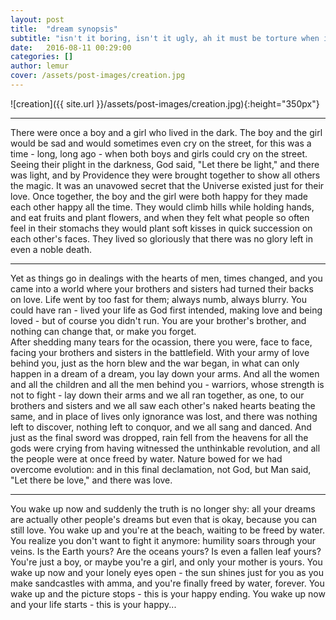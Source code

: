 ```yaml
---
layout: post
title:  "dream synopsis"
subtitle: "isn't it boring, isn't it ugly, ah it must be torture when i talk about my dreams"
date:   2016-08-11 00:29:00
categories: []
author: lemur
cover: /assets/post-images/creation.jpg
---
```


![creation]({{ site.url }}/assets/post-images/creation.jpg){:height="350px"}

---
There were once a boy and a girl who lived in the dark. The boy and the girl would be sad and would sometimes even cry on the street, for this was a time - long, long ago - when both boys and girls could cry on the street. Seeing their plight in the darkness, God said, "Let there be light," and there was light, and by Providence they were brought together to show all others the magic. It was an unavowed secret that the Universe existed just for their love. Once together, the boy and the girl were both happy for they made each other happy all the time. They would climb hills while holding hands, and eat fruits and plant flowers, and when they felt what people so often feel in their stomachs they would plant soft kisses in quick succession on each other's faces. They lived so gloriously that there was no glory left in even a noble death.

---
Yet as things go in dealings with the hearts of men, times changed, and you came into a world where your brothers and sisters had turned their backs on love. Life went by too fast for them; always numb, always blurry. You could have ran - lived your life as God first intended, making love and being loved - but of course you didn't run. You are your brother's brother, and nothing can change that, or make you forget.  
After shedding many tears for the ocassion, there you were, face to face, facing your brothers and sisters in the battlefield. With your army of love behind you, just as the horn blew and the war began, in what can only happen in a dream of a dream, you lay down your arms. And all the women and all the children and all the men behind you - warriors, whose strength is not to fight - lay down their arms and we all ran together, as one, to our brothers and sisters and we all saw each other's naked hearts beating the same, and in place of lives only ignorance was lost, and there was nothing left to discover, nothing left to conquor, and we all sang and danced. And just as the final sword was dropped, rain fell from the heavens for all the gods were crying from having witnessed the unthinkable revolution, and all the people were at once freed by water. Nature bowed for we had overcome evolution: and in this final declamation, not God, but Man said, "Let there be love," and there was love.

---
You wake up now and suddenly the truth is no longer shy: all your dreams are actually other people's dreams but even that is okay, because you can still love. You wake up and you're at the beach, waiting to be freed by water. You realize you don't want to fight it anymore: humility soars through your veins. Is the Earth yours? Are the oceans yours? Is even a fallen leaf yours? You're just a boy, or maybe you're a girl, and only your mother is yours. You wake up now and your lonely eyes open - the sun shines just for you as you make sandcastles with amma, and you're finally freed by water, forever. You wake up and the picture stops - this is your happy ending. You wake up now and your life starts - this is your happy...
